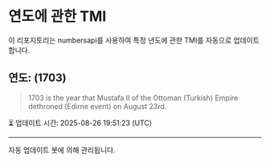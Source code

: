 
# 연도에 관한 TMI

이 리포지토리는 numbersapi를 사용하여 특정 년도에 관한 TMI를 자동으로 업데이트합니다.

## 연도: (1703)
> 1703 is the year that Mustafa II of the Ottoman (Turkish) Empire dethroned (Edirne event) on August 23rd.

⏳ 업데이트 시간: 2025-08-26 19:51:23 (UTC)

---
자동 업데이트 봇에 의해 관리됩니다.
